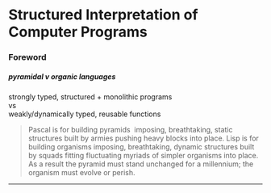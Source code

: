 # Structured Interpretation of Computer Programs

### Foreword

##### pyramidal v organic languages

strongly typed, structured + monolithic programs  
vs  
weakly/dynamically typed, reusable functions

> Pascal is for building pyramids ­ imposing, breathtaking, static structures built by armies pushing heavy blocks into place. Lisp is for building organisms ­imposing, breathtaking, dynamic structures built by squads fitting fluctuating myriads of simpler organisms into place.
> As a result the pyramid must stand unchanged for a millennium; the organism must evolve or perish.

----
